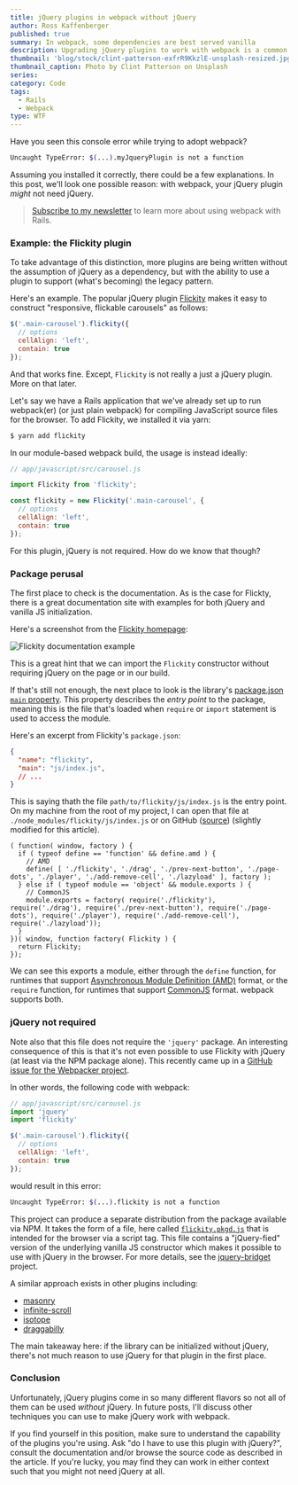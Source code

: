 ```yaml
---
title: jQuery plugins in webpack without jQuery
author: Ross Kaffenberger
published: true
summary: In webpack, some dependencies are best served vanilla
description: Upgrading jQuery plugins to work with webpack is a common source of confusion. If you're lucky, you may find they can work in either context such that you might not need jQuery at all.
thumbnail: 'blog/stock/clint-patterson-exfrR9KkzlE-unsplash-resized.jpg'
thumbnail_caption: Photo by Clint Patterson on Unsplash
series:
category: Code
tags:
  - Rails
  - Webpack
type: WTF
---
```


Have you seen this console error while trying to adopt webpack?

```sh
Uncaught TypeError: $(...).myJqueryPlugin is not a function
```

Assuming you installed it correctly, there could be a few explanations. In this post, we'll look one possible reason: with webpack, your jQuery plugin _might_ not need jQuery.

> [Subscribe to my newsletter](https://little-fog-6985.ck.page/9c5bc129d8) to learn more about using webpack with Rails.

### Example: the Flickity plugin

To take advantage of this distinction, more plugins are being written without the assumption of jQuery as a dependency, but with the ability to use a plugin to support (what's becoming) the legacy pattern.

Here's an example. The popular jQuery plugin [Flickity](https://flickity.metafizzy.co/) makes it easy to construct "responsive, flickable carousels" as follows:

```javascript
$('.main-carousel').flickity({
  // options
  cellAlign: 'left',
  contain: true
});
```

And that works fine. Except, `Flickity` is not really a just a jQuery plugin. More on that later.

Let's say we have a Rails application that we've already set up to run webpack(er) (or just plain webpack) for compiling JavaScript source files for the browser. To add Flickity, we installed it via yarn:

```sh
$ yarn add flickity
```

In our module-based webpack build, the usage is instead ideally:

```javascript
// app/javascript/src/carousel.js

import Flickity from 'flickity';

const flickity = new Flickity('.main-carousel', {
  // options
  cellAlign: 'left',
  contain: true
});
```

For this plugin, jQuery is not required. How do we know that though?

### Package perusal

The first place to check is the documentation. As is the case for Flickty, there is a great documentation site with examples for both jQuery and vanilla JS initialization.

Here's a screenshot from the [Flickity homepage](https://flickity.metafizzy.co/):

![Flickity documentation example](blog/flickity-documentation-example.png)

This is a great hint that we can import the `Flickity` constructor without requiring jQuery on the page or in our build.

If that's still not enough, the next place to look is the library's [package.json `main` property](https://nodesource.com/blog/the-basics-of-package-json-in-node-js-and-npm/#themainproperty). This property describes the _entry point_ to the package, meaning this is the file that's loaded when `require` or `import` statement is used to access the module.

Here's an excerpt from Flickity's `package.json`:

```json
{
  "name": "flickity",
  "main": "js/index.js",
  // ...
}
```
This is saying thath the file `path/to/flickity/js/index.js` is the entry point. On my machine from the root of my project, I can open that file at `./node_modules/flickity/js/index.js` or on GitHub ([source](https://github.com/metafizzy/flickity/blob/c67b28accbe0642352c706cb470a8f607fa5861b/js/index.js)) (slightly modified for this article).

```
( function( window, factory ) {
  if ( typeof define == 'function' && define.amd ) {
    // AMD
    define( [ './flickity', './drag', './prev-next-button', './page-dots', './player', './add-remove-cell', './lazyload' ], factory );
  } else if ( typeof module == 'object' && module.exports ) {
    // CommonJS
    module.exports = factory( require('./flickity'), require('./drag'), require('./prev-next-button'), require('./page-dots'), require('./player'), require('./add-remove-cell'), require('./lazyload'));
  }
})( window, function factory( Flickity ) {
  return Flickity;
});
```
We can see this exports a module, either through the `define` function, for runtimes that support [Asynchronous Module Definition (AMD)](https://requirejs.org/docs/whyamd.html) format, or the `require` function, for runtimes that support [CommonJS](https://nodejs.org/docs/latest/api/modules.html) format. webpack supports both.

### jQuery not required

Note also that this file does not require the `'jquery'` package. An interesting consequence of this is that it's not even possible to use Flickity with jQuery (at least via the NPM package alone). This recently came up in a [GitHub issue for the Webpacker project](https://github.com/rails/webpacker/issues/2456).

In other words, the following code with webpack:
```javascript
// app/javascript/src/carousel.js
import 'jquery'
import 'flickity'

$('.main-carousel').flickity({
  // options
  cellAlign: 'left',
  contain: true
});
```

would result in this error:

```sh
Uncaught TypeError: $(...).flickity is not a function
```

This project can produce a separate distribution from the package available via NPM. It takes the form of a file, here called [`flickity.pkgd.js`](https://github.com/metafizzy/flickity/blob/c67b28accbe0642352c706cb470a8f607fa5861b/dist/flickity.pkgd.js) that is intended for the browser via a script tag. This file contains a "jQuery-fied" version of the underlying vanilla JS constructor which makes it possible to use with jQuery in the browser. For more details, see the [jquery-bridget](https://github.com/desandro/jquery-bridget) project.

A similar approach exists in other plugins including:

* [masonry](https://github.com/desandro/masonry)
* [infinite-scroll](https://github.com/metafizzy/infinite-scroll)
* [isotope](https://github.com/metafizzy/isotope)
* [draggabilly](https://github.com/desandro/draggabilly)

The main takeaway here: if the library can be initialized without jQuery, there's not much reason to use jQuery for that plugin in the first place.

### Conclusion

Unfortunately, jQuery plugins come in so many different flavors so not all of them can be used _without_ jQuery. In future posts, I'll discuss other techniques you can use to make jQuery work with webpack.

If you find yourself in this position, make sure to understand the capability of the plugins you're using. Ask "do I have to use this plugin with jQuery?", consult the documentation and/or browse the source code as described in the article. If you're lucky, you may find they can work in either context such that you might not need jQuery at all.
